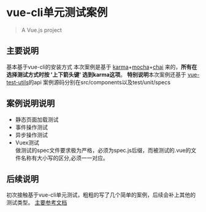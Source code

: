 # vue-cli单元测试案例

> A Vue.js project

## 主要说明

基本基于vue-cli的安装方式 本次案例是基于 [karma](http://karma-runner.github.io/2.0/index.html)+[mocha](https://mochajs.org/)+[chai](http://www.chaijs.com/api/assert/) 来的，**所有在选择测试方式时按 '上下箭头键' 选到karma这项**。
**特别说明**本次案例还基于 [vue-test-utils](https://vue-test-utils.vuejs.org/zh/)的api
案例源码分别在src/components以及test/unit/specs

## 案例说明说明
- 静态页面加载测试
- 事件操作测试
- 异步操作测试
- Vuex测试</br>
做测试的spec文件要求极为严格，必须为spec.js后缀，而被测试的.vue的文件名称有大小写的区分,必须一一对应。

## 后续说明
初次接触基于vue-cli单元测试，粗粗的写了几个简单的案例，后续会补上其他的测试类型。
[主要参考文档](https://segmentfault.com/a/1190000012654035)